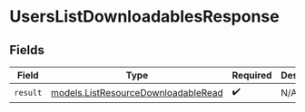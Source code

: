 # UsersListDownloadablesResponse


## Fields

| Field                                                                            | Type                                                                             | Required                                                                         | Description                                                                      |
| -------------------------------------------------------------------------------- | -------------------------------------------------------------------------------- | -------------------------------------------------------------------------------- | -------------------------------------------------------------------------------- |
| `result`                                                                         | [models.ListResourceDownloadableRead](../models/listresourcedownloadableread.md) | :heavy_check_mark:                                                               | N/A                                                                              |